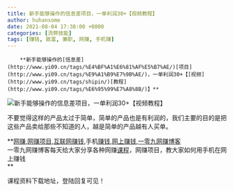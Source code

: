 ```yaml
---
title: 新手能够操作的信息差项目，一单利润30+【视频教程】
author: huhansome
date: 2021-08-04 17:38:00 +0800
categories: [流弊技能]
tags: [赚钱, 致富, 兼职, 网赚, 手机赚]
---
```



        **新手能够操作的[信息差](http://www.yi09.cn/tags/%E4%BF%A1%E6%81%AF%E5%B7%AE/)[项目](http://www.yi09.cn/tags/%E9%A1%B9%E7%9B%AE/)，一单利润30+【[视频](http://www.yi09.cn/tags/shipin/)[教程](http://www.yi09.cn/tags/%E6%95%99%E7%A8%8B/)】**

![新手能够操作的信息差项目，一单利润30+【视频教程】](http://www.yi09.cn/zb_users/upload/2021/07/20210709233104162584466479785.png)

不要觉得这样的产品太过于简单，简单的产品也是有利润的，我们主要的目的是把这些产品卖给那些不知道的人，越是简单的产品越有人买单。

  

**[网赚](http://www.yi09.cn/tags/%E7%BD%91%E8%B5%9A/),[网赚项目](http://www.yi09.cn/tags/%E7%BD%91%E8%B5%9A%E9%A1%B9%E7%9B%AE/),[互联网赚钱](http://www.yi09.cn/tags/%E4%BA%92%E8%81%94%E7%BD%91%E8%B5%9A%E9%92%B1/),手机[赚钱](http://www.yi09.cn/tags/%E8%B5%9A%E9%92%B1/),[网上赚钱](http://www.yi09.cn/tags/%E7%BD%91%E4%B8%8A%E8%B5%9A%E9%92%B1/),[一零九网赚博客](http://www.yi09.cn/tags/%E4%B8%80%E9%9B%B6%E4%B9%9D%E7%BD%91%E8%B5%9A%E5%8D%9A%E5%AE%A2/)  
一零九网赚博客每天给大家分享各种网赚[课程](http://www.yi09.cn/tags/%E8%AF%BE%E7%A8%8B/)，网赚项目，教大家如何用手机在网上赚钱  
**  
  
  

课程资料下载地址，登陆回复可见！

